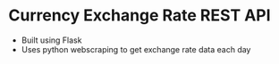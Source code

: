 # Currency Exchange Rate REST API

- Built using Flask
- Uses python webscraping to get exchange rate data each day